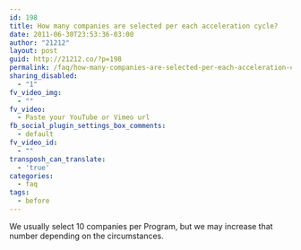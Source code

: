 ```yaml
---
id: 198
title: How many companies are selected per each acceleration cycle?
date: 2011-06-30T23:53:36-03:00
author: "21212"
layout: post
guid: http://21212.co/?p=198
permalink: /faq/how-many-companies-are-selected-per-each-acceleration-cycle/
sharing_disabled:
  - "1"
fv_video_img:
  - ""
fv_video:
  - Paste your YouTube or Vimeo url
fb_social_plugin_settings_box_comments:
  - default
fv_video_id:
  - ""
transposh_can_translate:
  - 'true'
categories:
  - faq
tags:
  - before
---
```

We usually select 10 companies per Program, but we may increase that number depending on the circumstances.